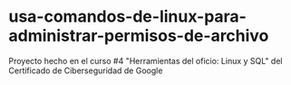 # usa-comandos-de-linux-para-administrar-permisos-de-archivo
Proyecto hecho en el curso #4 "Herramientas del oficio: Linux y SQL" del Certificado de Ciberseguridad de Google
